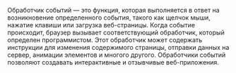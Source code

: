Обработчик событий — это функция, которая выполняется в ответ на возникновение определенного события, такого как щелчок мыши, нажатие клавиши или загрузка веб-страницы. Когда событие происходит, браузер вызывает соответствующий обработчик, который определен программистом. Этот обработчик может содержать инструкции для изменения содержимого страницы, отправки данных на сервер, анимации элементов и многого другого. Обработчики событий позволяют создавать интерактивные и отзывчивые веб-приложения.
